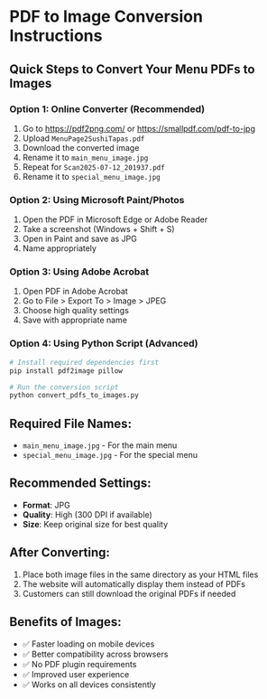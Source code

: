 # PDF to Image Conversion Instructions

## Quick Steps to Convert Your Menu PDFs to Images

### Option 1: Online Converter (Recommended)
1. Go to https://pdf2png.com/ or https://smallpdf.com/pdf-to-jpg
2. Upload `MenuPage2SushiTapas.pdf`
3. Download the converted image
4. Rename it to `main_menu_image.jpg`
5. Repeat for `Scan2025-07-12_201937.pdf`
6. Rename it to `special_menu_image.jpg`

### Option 2: Using Microsoft Paint/Photos
1. Open the PDF in Microsoft Edge or Adobe Reader
2. Take a screenshot (Windows + Shift + S)
3. Open in Paint and save as JPG
4. Name appropriately

### Option 3: Using Adobe Acrobat
1. Open PDF in Adobe Acrobat
2. Go to File > Export To > Image > JPEG
3. Choose high quality settings
4. Save with appropriate name

### Option 4: Using Python Script (Advanced)
```bash
# Install required dependencies first
pip install pdf2image pillow

# Run the conversion script
python convert_pdfs_to_images.py
```

## Required File Names:
- `main_menu_image.jpg` - For the main menu
- `special_menu_image.jpg` - For the special menu

## Recommended Settings:
- **Format**: JPG
- **Quality**: High (300 DPI if available)
- **Size**: Keep original size for best quality

## After Converting:
1. Place both image files in the same directory as your HTML files
2. The website will automatically display them instead of PDFs
3. Customers can still download the original PDFs if needed

## Benefits of Images:
- ✅ Faster loading on mobile devices
- ✅ Better compatibility across browsers
- ✅ No PDF plugin requirements
- ✅ Improved user experience
- ✅ Works on all devices consistently
